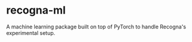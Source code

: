 # recogna-ml
A machine learning package built on top of PyTorch to handle Recogna's experimental setup.
